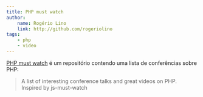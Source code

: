 ```yaml
---
title: PHP must watch
author:
    name: Rogério Lino
    link: http://github.com/rogeriolino
tags:
    - php
    - video
---
```


[PHP must watch](https://github.com/phptodayorg/php-must-watch) é um repositório contendo uma lista de conferências sobre PHP:

>A list of interesting conference talks and great videos on PHP. Inspired by js-must-watch
